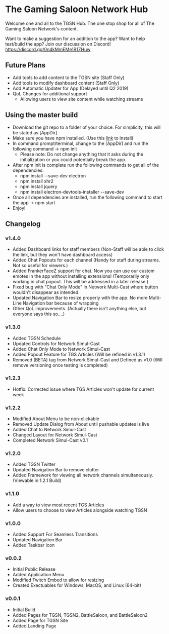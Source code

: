 <h1>The Gaming Saloon Network Hub</h1>
<p>Welcome one and all to the TGSN Hub. The one stop shop for all of The Gaming Saloon Network's content.</p>
<p></p>
<p>Want to make a suggestion for an addition to the app? Want to help test/build the app? Join our discussion on Discord! <a href="https://discord.gg/0n4kMmEMe1B1ZHuw">https://discord.gg/0n4kMmEMe1B1ZHuw</a></p>

<h2>Future Plans</h2>
<ul>
	<li>Add tools to add content to the TGSN site (Staff Only)</li>
	<li>Add tools to modify dashboard content (Staff Only)</li>
	<li>Add Automatic Updater for App (Delayed until Q2 2019)</li>
	<li>QoL Changes for additional support
		<ul>
			<li>Allowing users to view site content while watching streams</li>
		</ul>
	</li>
</ul>

<h2>Using the master build</h2>
<ul>
	<li>Download the git repo to a folder of your choice. For simplicity, this will be stated as [AppDir]</li>
	<li>Make sure you have npm installed. (Use this <a href="https://www.npmjs.com/get-npm">link</a> to install)</li>
	<li>In command prompt/terminal, change to the [AppDir] and run the following command -> npm init
		<ul>
			<li>Please note: Do not change anything that it asks during the initialization or you could potentially break the app.</li>
		</ul>
	</li>
	<li>After npm init is complete run the following commands to get all of the dependencies:
		<ul>
			<li>npm install --save-dev electron</li>
			<li>npm install xhr2</li>
			<li>npm install jquery</li>
			<li>npm install electron-devtools-installer --save-dev</li>
		</ul>
	</li>
	<li>Once all dependencies are installed, run the following command to start the app -> npm start</li>
	<li>Enjoy!</li>
</ul>

<h2>Changelog</h2>
<h3>v1.4.0</h3>
<ul>
	<li>Added Dashboard links for staff members (Non-Staff will be able to click the link, but they won't have dashboard access)</li>
	<li>Added Chat Popouts for each channel (Handy for staff during streams. Not so useful for viewers.)</li>
	<li>Added FrankerFaceZ support for chat. Now you can use our custom emotes in the app without installing extensions! (Temporarily only working in chat popout. This will be addressed in a later release.)</li>
	<li>Fixed bug with "Chat Only Mode" in Network Multi-Cast where button wouldn't disappear as intended.</li>
	<li>Updated Navigation Bar to resize properly with the app. No more Multi-Line Navigation bar because of wrapping</li>
	<li>Other QoL improvements. (Actually there isn't anything else, but everyone says this so....)</li>
</ul>
<h3>v1.3.0</h3>
<ul>
	<li>Added TGSN Schedule</li>
	<li>Updated Controls for Network Simul-Cast</li>
	<li>Added Chat Only Mode to Network Simul-Cast</li>
	<li>Added Popout Feature for TGS Articles (Will be refined in v1.3.1)</li>
	<li>Removed (BETA) tag from Network Simul-Cast and Defined as v1.0 (Will remove versioning once testing is completed)</li>
</ul>
<h3>v1.2.3</h3>
<ul>
	<li>Hotfix: Corrected issue where TGS Articles won't update for current week</li>
</ul>
<h3>v1.2.2</h3>
<ul>
	<li>Modified About Menu to be non-clickable</li>
	<li>Removed Update Dialog from About until pushable updates is live</li>
	<li>Added Chat to Network Simul-Cast</li>
	<li>Changed Layout for Network Simul-Cast</li>
	<li>Completed Network Simul-Cast v0.1</li>
</ul>
<h3>v1.2.0</h3>
<ul>
	<li>Added TGSN Twitter</li>
	<li>Updated Navigation Bar to remove clutter</li>
	<li>Added Framework for viewing all network channels simultaneously. (Viewable in 1.2.1 Build)
</ul>
<h3>v1.1.0</h3>
<ul>
	<li>Add a way to view most recent TGS Articles</li>
	<li>Allow users to choose to view Articles alongside watching TGSN</li>
</ul>
<h3>v1.0.0</h3>
<ul>
	<li>Added Support For Seamless Transitions</li>
	<li>Updated Navigation Bar</li>
	<li>Added Taskbar Icon</li>
</ul>
<h3>v0.0.2</h3>
<ul>
	<li>Initial Public Release</li>
	<li>Added Application Menu</li>
	<li>Modified Twitch Embed to allow for resizing</li>
	<li>Created Exectuables for Windows, MacOS, and Linux (64-bit)</li>
</ul>
<h3>v0.0.1</h3>
<ul>
	<li>Initial Build</li>
	<li>Added Pages for TGSN, TGSN2, BattleSaloon, and BattleSaloon2</li>
	<li>Added Page for TGSN Site</li>
	<li>Added Landing Page</li>
</ul>
